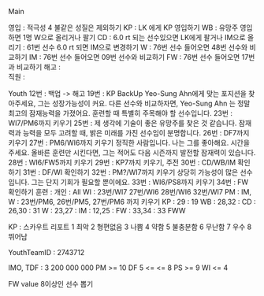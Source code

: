 Main

영입	: 적극성 4 불같은 성질은 제외하기
KP	: LK 에게 KP 영입하기
WB	: 유망주 영입하면 1명 W으로 올리거나 팔기
CD	: 6.0 rt 되는 선수있으면 LK에게 팔거나 IM으로 올리기
	: 61번 선수 6.0 rt 되면 IM으로 변경하기
W	: 76번 선수 들어오면 48번 선수와 비교하기
IM      : 76번 선수 들어오면 09번 선수와 비교하기
FW	: 76번 선수 들어오면 17번과 비교하기
해고  :  
직원  : 

Youth
12번 : 백업 -> 해고
19번 : KP BackUp
   Yeo-Sung Ahn에게 맞는 포지션을 찾아주세요, 그는 성장가능성이 커요.
   다른 선수와 비교하자면, Yeo-Sung Ahn 는 정말 최고의 잠재능력을 가졌어요.
   훈련할 때 특별히 주목해야 할 선수입니다.
23번 : WI7/PM6까지 키우기
25번 : 
   제 생각에 기술이 좋은 유망주를 찾은 것 같습니다.
   잠재력과 능력을 모두 고려할 때, 밝은 미래를 가진 선수임이 분명합니다.
26번 : DF7까지 키우기
27번 : PM6/WI6까지 키우기
  정직한 사람입니다. 나는 그를 좋아해요.
  시간을 주세요. 올바른 훈련만 시킨다면, 그는 적어도 다음 시즌까지 발전할 잠재력이 있습니다.
28번 : WI6/FW5까지 키우기
29번 : KP7까지 키우기, 주전
30번 : CD/WB/IM 확인하기
31번 : DF/WI 확인하기
32번 : PM?/WI7까지 키우기
  상당히 가능성이 많은 선수 입니다. 그는 단지 기회가 필요할 뿐이에요.
33번 : WI6/PS8까지 키우기
34번 : FW 확인하기
훈련 :
   개인   : All
   WI                : 23번/WI7 27번/WI6 28번/WI6 32번/WI7
   PM     : IM, W    : 23번/PM6, 26번/PM5, 27번/PM6 까지 키우기
   KP     : 29       : 19
   WB     : 28,32    : 
   CD     : 26,30    : 31
   W      : 23,27    : 
   IM     : 12,25    : 
   FW     : 33,34    : 33 FWW

KP : 스카우트 리포트
1 최악
2 형편없음
3 나쁨
4 약함
5 불충분함
6 무난함
7 우수
8 뛰어남

YouthTeamID : 2743712

IMO, TDF : 3 200 000 000
PM >= 10
DF 5 <= <= 8
PS >= 9
WI <= 4

FW value 8이상인 선수 뽑기
